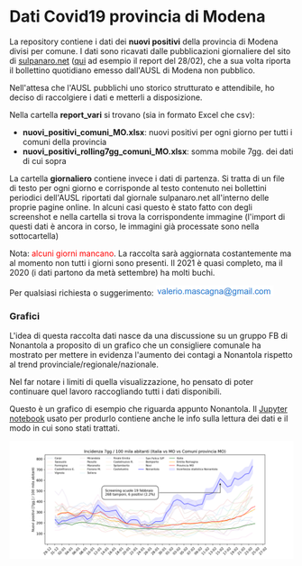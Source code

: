 # Dati Covid19 provincia di Modena 

La repository contiene i dati dei **nuovi positivi** della provincia di Modena divisi per comune. I dati sono ricavati dalle pubblicazioni giornaliere del sito di  [sulpanaro.net](sulpanaro.net) ([qui](https://www.sulpanaro.net/2021/02/aggiornamento-coronavirus-28-2-nel-modenese-402-nuovi-casi/) ad esempio il report del 28/02), che a sua volta riporta il bollettino quotidiano emesso dall'AUSL di Modena non pubblico.

Nell'attesa che l'AUSL pubblichi uno storico strutturato e attendibile, ho deciso di raccolgiere i dati e metterli a disposizione.

Nella cartella **report_vari** si trovano (sia in formato Excel che csv):

* **nuovi_positivi_comuni_MO.xlsx**: nuovi positivi per ogni giorno per tutti i comuni della provincia
* **nuovi_positivi_rolling7gg_comuni_MO.xlsx**: somma mobile 7gg. dei dati di cui sopra

La cartella **giornaliero** contiene invece i dati di partenza. Si tratta di un file di testo per ogni giorno e corrisponde al testo contenuto nei bollettini periodici dell'AUSL riportati dal giornale sulpanaro.net all'interno delle proprie pagine online. In alcuni casi questo è stato fatto con degli screenshot e nella cartella si trova la corrispondente immagine (l'import di questi dati è ancora in corso, le immagini già processate sono nella sottocartella)


Nota: <font color=red>alcuni giorni mancano</font>. La raccolta sarà aggiornata costantemente ma al momento non tutti i giorni sono presenti. Il 2021 è quasi completo, ma il 2020 (i dati partono da metà settembre) ha molti buchi. 

Per qualsiasi richiesta o suggerimento: ![](./email.png)


### Grafici

L'idea di questa raccolta dati nasce da una discussione su un gruppo FB di Nonantola a proposito di un grafico che un consigliere comunale ha mostrato per mettere in evidenza l'aumento dei contagi a Nonantola rispetto al trend provinciale/regionale/nazionale. 

Nel far notare i limiti di quella visualizzazione, ho pensato di poter continuare quel lavoro raccogliando tutti i dati disponibili.

Questo è un grafico di esempio che riguarda appunto Nonantola. Il [Jupyter notebook](./CovidNonantola_contesto.ipynb) usato per produrlo contiene anche le info sulla lettura dei dati e il modo in cui sono stati trattati.

![](./Nonantola.png)